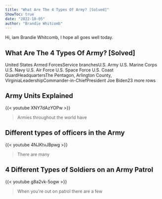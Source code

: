 ```yaml
---
title: "What Are The 4 Types Of Army? [Solved]"
ShowToc: true 
date: "2022-10-05"
author: "Brandie Whitcomb" 
---
```


Hi, iam Brandie Whitcomb, I hope all goes well today.
## What Are The 4 Types Of Army? [Solved]
United States Armed ForcesService branchesU.S. Army U.S. Marine Corps U.S. Navy U.S. Air Force U.S. Space Force U.S. Coast GuardHeadquartersThe Pentagon, Arlington County, VirginiaLeadershipCommander-in-ChiefPresident Joe Biden23 more rows

## Army Units Explained
{{< youtube XNY7dAzYOPw >}}
>Armies throughout the world have 

## Different types of officers in the Army
{{< youtube 4NJKtvJBpwg >}}
>There are many 

## 4 Different Types of Soldiers on an Army Patrol
{{< youtube g8a2vk-5ogw >}}
>When you're out on patrol there are a few 

